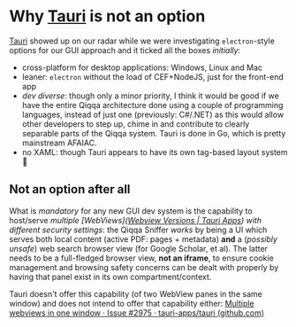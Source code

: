 # Why [Tauri](https://github.com/tauri-apps/tauri) is not an option

[Tauri](https://github.com/tauri-apps/tauri)  showed up on our radar while we were investigating `electron`-style options for our GUI approach and it ticked all the boxes *initially*:

- cross-platform for desktop applications: Windows, Linux and Mac
- leaner: `electron` without the load of CEF+NodeJS, just for the front-end app
- *dev diverse*: though only a minor priority, I think it would be good if we have the entire Qiqqa architecture done using a couple of programming languages, instead of just one (previously: C#/.NET) as this would allow other developers to step up, chime in and contribute to clearly separable parts of the Qiqqa system. Tauri is done in Go, which is pretty mainstream AFAIAC.
- no XAML: though Tauri appears to have its own tag-based layout system 🤔

## Not an option after all

What is *mandatory* for any new GUI dev system is the capability to host/serve *multiple [WebViews]([Webview Versions | Tauri Apps](https://tauri.app/v1/references/webview-versions)) with different security settings*: the Qiqqa Sniffer *works* by being a UI which serves both local content (active PDF: pages + metadata) **and** a (*possibly unsafe*) web search browser view (for Google Scholar, et al). The latter needs to be a full-fledged browser view, **not an iframe**, to ensure cookie management and browsing safety concerns can be dealt with properly by having that panel exist in its own compartment/context.

Tauri doesn't offer this capability (of two WebView panes in the same window) and does not intend to offer that capability either: [Multiple webviews in one window · Issue #2975 · tauri-apps/tauri (github.com)](https://github.com/tauri-apps/tauri/issues/2975)

